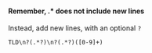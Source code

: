 #### Remember, .* does not include new lines
Instead, add new lines, with an optional `?`
```
TLD\n?(.*?)\n?(.*?)([0-9]+)
```


